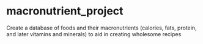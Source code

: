 # macronutrient_project
Create a database of foods and their macronutrients (calories, fats, protein, and later vitamins and minerals) to aid in creating wholesome recipes
